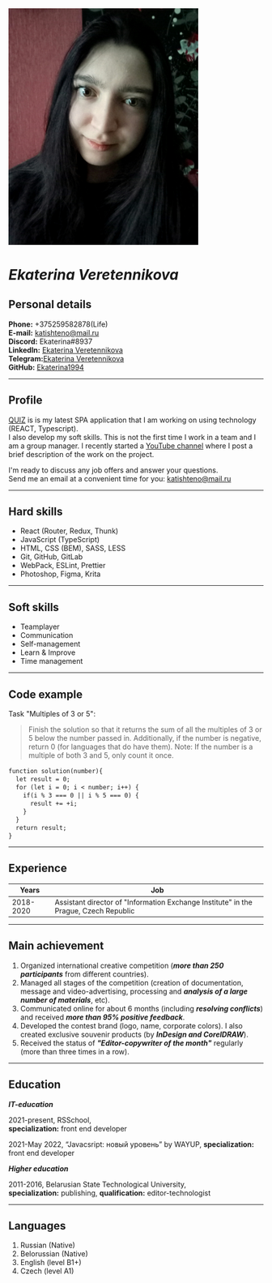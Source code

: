 <img src="assets/img/myPhoto.jpg" width="375" alt="My photo">

# _Ekaterina Veretennikova_


## Personal details

**Phone:** +375259582878(Life)  
**E-mail:** katishteno@mail.ru  
**Discord:** Ekaterina#8937  
**LinkedIn:** [Ekaterina Veretennikova](https://www.linkedin.com/in/ekaterina-veretennikova-73b22521b/)  
**Telegram:**[Ekaterina Veretennikova](https://t.me/Ekaterina499)  
**GitHub:** [Ekaterina1994](https://github.com/Ekaterina1994)  

---

## Profile

[QUIZ](https://github.com/Ekaterina1994/quiz) is is my latest SPA application that I am working on using technology (REACT, Typescript).  
I also develop my soft skills. This is not the first time I work in a team and I am a group manager. I recently
started a [YouTube channel](https://www.youtube.com/channel/UCEzXFClFND8K9vqYSfb3YAA) where I post a brief description of the work on the project.  
  
I'm ready to discuss any job offers and answer your questions.  
Send me an email at a convenient time for you: katishteno@mail.ru


---

## Hard skills

- React (Router, Redux, Thunk)
- JavaScript (TypeScript)
- HTML, CSS (BEM), SASS, LESS
- Git, GitHub, GitLab
- WebPack, ESLint, Prettier
- Photoshop, Figma, Krita

---

## Soft skills

- Teamplayer
- Communication
- Self-management
- Learn & Improve
- Time management

---

## Code example

Task "Multiples of 3 or 5": 

> Finish the solution so that it returns the sum of all the multiples of 3 or 5 below the number passed in.  Additionally, if the number is negative, return 0 (for languages that do have them).
> Note: If the number is a multiple of both 3 and 5, only count it once.

```
function solution(number){
  let result = 0;
  for (let i = 0; i < number; i++) {
    if(i % 3 === 0 || i % 5 === 0) {
      result += +i;
    }
  }
  return result;
}
```

---

## Experience

| **Years**    | **Job**                                                                                                                                                                                                     |
| ------------ | ----------------------------------------------------------------------------------------------------------------------------------------------------------------------------------------------------------- |
| 2018-2020    | Assistant director of "Information Exchange Institute" in the Prague, Czech Republic |

---

## Main achievement

1. Organized international creative competition (**_more than 250 participants_** from different countries).  
2. Managed all stages of the competition (creation of documentation, message and video-advertising, processing and **_analysis of a large number of materials_**, etc).  
3. Communicated online for about 6 months (including **_resolving conflicts_**) and received **_more than 95% positive feedback_**.  
4. Developed the contest brand (logo, name, corporate colors). I also created exclusive souvenir products (by **_InDesign and CorelDRAW_**).  
5. Received the status of **_"Editor-copywriter of the month"_** regularly (more than three times in a row).

---

## Education

**_IT-education_**

2021-present, RSSchool,  
**specialization:** front end developer

2021-May 2022, “Javacsript: новый уровень” by WAYUP,
**specialization:** front end developer

**_Higher education_**

2011-2016, Belarusian State Technological University,  
**specialization:** publishing, **qualification:** editor-technologist

---

## Languages

1. Russian (Native)
2. Belorussian (Native)
3. English (level B1+)
4. Czech (level A1)
